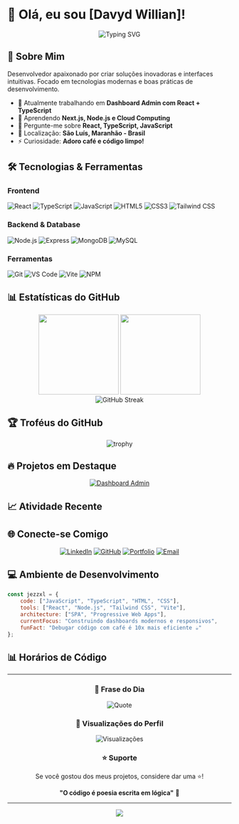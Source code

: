 # 👋 Olá, eu sou [Davyd Willian]!

<div align="center">
  <img src="https://readme-typing-svg.herokuapp.com?font=Fira+Code&pause=1000&color=2E9EF7&center=true&vCenter=true&width=435&lines=Desenvolvedor+Full+Stack;Apaixonado+por+Tecnologia;Sempre+Aprendendo+%F0%9F%9A%80" alt="Typing SVG" />
</div>

## 🚀 Sobre Mim

Desenvolvedor apaixonado por criar soluções inovadoras e interfaces intuitivas. Focado em tecnologias modernas e boas práticas de desenvolvimento.

- 🔭 Atualmente trabalhando em **Dashboard Admin com React + TypeScript**
- 🌱 Aprendendo **Next.js, Node.js e Cloud Computing**
- 💬 Pergunte-me sobre **React, TypeScript, JavaScript**
- 📍 Localização: **São Luís, Maranhão - Brasil**
- ⚡ Curiosidade: **Adoro café e código limpo!**

## 🛠️ Tecnologias & Ferramentas

### Frontend
![React](https://img.shields.io/badge/React-20232A?style=for-the-badge&logo=react&logoColor=61DAFB)
![TypeScript](https://img.shields.io/badge/TypeScript-007ACC?style=for-the-badge&logo=typescript&logoColor=white)
![JavaScript](https://img.shields.io/badge/JavaScript-F7DF1E?style=for-the-badge&logo=javascript&logoColor=black)
![HTML5](https://img.shields.io/badge/HTML5-E34F26?style=for-the-badge&logo=html5&logoColor=white)
![CSS3](https://img.shields.io/badge/CSS3-1572B6?style=for-the-badge&logo=css3&logoColor=white)
![Tailwind CSS](https://img.shields.io/badge/Tailwind_CSS-38B2AC?style=for-the-badge&logo=tailwind-css&logoColor=white)

### Backend & Database
![Node.js](https://img.shields.io/badge/Node.js-43853D?style=for-the-badge&logo=node.js&logoColor=white)
![Express](https://img.shields.io/badge/Express.js-404D59?style=for-the-badge)
![MongoDB](https://img.shields.io/badge/MongoDB-4EA94B?style=for-the-badge&logo=mongodb&logoColor=white)
![MySQL](https://img.shields.io/badge/MySQL-00000F?style=for-the-badge&logo=mysql&logoColor=white)

### Ferramentas
![Git](https://img.shields.io/badge/Git-E34F26?style=for-the-badge&logo=git&logoColor=white)
![VS Code](https://img.shields.io/badge/VS_Code-007ACC?style=for-the-badge&logo=visual-studio-code&logoColor=white)
![Vite](https://img.shields.io/badge/Vite-646CFF?style=for-the-badge&logo=vite&logoColor=white)
![NPM](https://img.shields.io/badge/NPM-CB3837?style=for-the-badge&logo=npm&logoColor=white)

## 📊 Estatísticas do GitHub

<div align="center">
  <img height="180em" src="https://github-readme-stats.vercel.app/api?username=JezzXL&show_icons=true&theme=dracula&include_all_commits=true&count_private=true"/>
  <img height="180em" src="https://github-readme-stats.vercel.app/api/top-langs/?username=JezzXL&layout=compact&langs_count=8&theme=dracula"/>
</div>

<div align="center">
  <img src="https://github-readme-streak-stats.herokuapp.com/?user=JezzXL&theme=dracula" alt="GitHub Streak" />
</div>

## 🏆 Troféus do GitHub

<div align="center">
  <img src="https://github-profile-trophy.vercel.app/?username=JezzXL&theme=dracula&no-frame=true&row=1&column=7" alt="trophy" />
</div>

## 🔥 Projetos em Destaque

<div align="center">

[![Dashboard Admin](https://github-readme-stats.vercel.app/api/pin/?username=JezzXL&repo=dashboard-admin&theme=tokyonight)](https://github.com/JezzXL/dashboard-admin)

</div>

## 📈 Atividade Recente

<!--START_SECTION:activity-->
<!--END_SECTION:activity-->

## 🌐 Conecte-se Comigo

<div align="center">
  
[![LinkedIn](https://img.shields.io/badge/LinkedIn-0077B5?style=for-the-badge&logo=linkedin&logoColor=white)](https://www.linkedin.com/in/davydwillianp/)
[![GitHub](https://img.shields.io/badge/GitHub-100000?style=for-the-badge&logo=github&logoColor=white)](https://github.com/JezzXL)
[![Portfolio](https://img.shields.io/badge/Portfolio-FF5722?style=for-the-badge&logo=google-chrome&logoColor=white)](https://seu-portfolio.com)
[![Email](https://img.shields.io/badge/Email-D14836?style=for-the-badge&logo=gmail&logoColor=white)](mailto:davydsantos.gt@gmail.com)

</div>

## 💻 Ambiente de Desenvolvimento

```javascript
const jezzxl = {
    code: ["JavaScript", "TypeScript", "HTML", "CSS"],
    tools: ["React", "Node.js", "Tailwind CSS", "Vite"],
    architecture: ["SPA", "Progressive Web Apps"],
    currentFocus: "Construindo dashboards modernos e responsivos",
    funFact: "Debugar código com café é 10x mais eficiente ☕"
};
```

## 📊 Horários de Código

<!--START_SECTION:waka-->
<!--END_SECTION:waka-->

---

<div align="center">
  
### 💭 Frase do Dia
  
![Quote](https://github-readme-quotes.herokuapp.com/quote?theme=dracula&animation=default&layout=default&font=default)

### 👀 Visualizações do Perfil

![Visualizações](https://komarev.com/ghpvc/?username=JezzXL&color=blueviolet&style=flat-square&label=Visualizações)

### ⭐ Suporte

Se você gostou dos meus projetos, considere dar uma ⭐!

**"O código é poesia escrita em lógica"** 💙

</div>

---

<div align="center">
  <img src="https://capsule-render.vercel.app/api?type=waving&color=gradient&height=100&section=footer"/>
</div>
